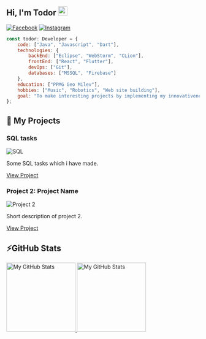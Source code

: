 ## Hi, I'm Todor <img src="https://media.giphy.com/media/hvRJCLFzcasrR4ia7z/giphy.gif" width="24px" height="24px">

[![Facebook](https://img.shields.io/badge/-Facebook-00B2FF?style=flat-square&logo=Facebook&logoColor=white)](https://www.facebook.com/profile.php?id=100005648209189)
[![Instagram](https://img.shields.io/badge/-Instagram-e4405f?style=flat-square&logo=Instagram&logoColor=white)](https://www.instagram.com/td_mitev/) 

```javascript
const todor: Developer = {
    code: ["Java", "Javascript", "Dart"],
    technologies: {
        backEnd: ["Eclipse", "WebStorm", "CLion"],
        frontEnd: ["React", "Flutter"],
        devOps: ["Git"],
        databases: ["MSSQL", "Firebase"]
    },
    education: ["PPMG Geo Milev"],
    hobbies: ["Music", "Robotics", "Web site building"],
    goal: "To make interesting projects by implementing my innovativeness." 
};
```

## 🚀 My Projects

### SQL tasks 

![SQL](https://www.stonebranch.com/integration-hub/media/3c/64/66/1636642258/Stonebranch_SQL_Vendor_Product_Logo.svg)

Some SQL tasks which i have made.

[View Project](https://github.com/tdmitev/SQL)

### Project 2: Project Name

![Project 2](https://yourimageurl.com/project2-image.jpg)

Short description of project 2.

[View Project](https://github.com/yourusername/project2)


## ⚡GitHub Stats

<a href="https://github.com/tdmitev">
  <img height="180em" alt="My GitHub Stats" src="https://github-readme-stats.vercel.app/api?username=tdmitev&show_icons=true&bg_color=00000000&hide_border=true&text_color=3498db&count_private=true&include_all_commits=true" />

  <img height="180em" alt="My GitHub Stats" src="https://github-readme-stats.vercel.app/api/top-langs/?username=tdmitev&langs_count=6&layout=compact&hide_border=true&bg_color=00000000&text_color=3498db&count_private=true&include_all_commits=true&hide=smalltalk,shell,html,scss,css" />
</a>
